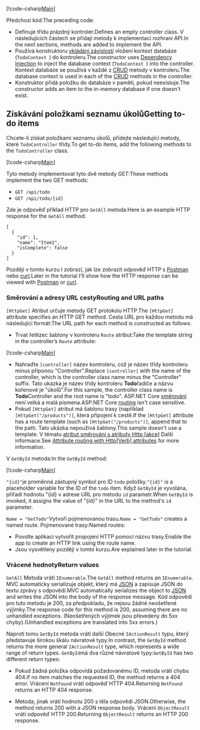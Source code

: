 [!code-csharp[Main](../../tutorials/first-web-api/sample/TodoApi/Controllers/TodoController2.cs?name=snippet_todo1)]

<span data-ttu-id="dd838-101">Předchozí kód:</span><span class="sxs-lookup"><span data-stu-id="dd838-101">The preceding code:</span></span>

* <span data-ttu-id="dd838-102">Definuje třídu prázdný kontroler.</span><span class="sxs-lookup"><span data-stu-id="dd838-102">Defines an empty controller class.</span></span> <span data-ttu-id="dd838-103">V následujících částech se přidají metody k implementaci rozhraní API.</span><span class="sxs-lookup"><span data-stu-id="dd838-103">In the next sections, methods are added to implement the API.</span></span>
* <span data-ttu-id="dd838-104">Používá konstruktoru [vkládání závislostí](xref:fundamentals/dependency-injection) vložení kontext databáze (`TodoContext `) do kontroleru.</span><span class="sxs-lookup"><span data-stu-id="dd838-104">The constructor uses [Dependency Injection](xref:fundamentals/dependency-injection) to inject the database context (`TodoContext `) into the controller.</span></span> <span data-ttu-id="dd838-105">Kontext databáze se používá v každé z [CRUD](https://wikipedia.org/wiki/Create,_read,_update_and_delete) metody v kontroleru.</span><span class="sxs-lookup"><span data-stu-id="dd838-105">The database context is used in each of the [CRUD](https://wikipedia.org/wiki/Create,_read,_update_and_delete) methods in the controller.</span></span>
* <span data-ttu-id="dd838-106">Konstruktor přidá položku do databáze v paměti, pokud neexistuje.</span><span class="sxs-lookup"><span data-stu-id="dd838-106">The constructor adds an item to the in-memory database if one doesn't exist.</span></span>

## <a name="getting-to-do-items"></a><span data-ttu-id="dd838-107">Získávání položkami seznamu úkolů</span><span class="sxs-lookup"><span data-stu-id="dd838-107">Getting to-do items</span></span>

<span data-ttu-id="dd838-108">Chcete-li získat položkami seznamu úkolů, přidejte následující metody, které `TodoController` třídy.</span><span class="sxs-lookup"><span data-stu-id="dd838-108">To get to-do items, add the following methods to the `TodoController` class.</span></span>

[!code-csharp[Main](../../tutorials/first-web-api/sample/TodoApi/Controllers/TodoController.cs?name=snippet_GetAll)]

<span data-ttu-id="dd838-109">Tyto metody implementovat tyto dvě metody GET:</span><span class="sxs-lookup"><span data-stu-id="dd838-109">These methods implement the two GET methods:</span></span>

* `GET /api/todo`
* `GET /api/todo/{id}`

<span data-ttu-id="dd838-110">Zde je odpověď příklad HTTP pro `GetAll` metoda:</span><span class="sxs-lookup"><span data-stu-id="dd838-110">Here is an example HTTP response for the `GetAll` method:</span></span>

```
[
  {
    "id": 1,
    "name": "Item1",
    "isComplete": false
  }
]
   ```

<span data-ttu-id="dd838-111">Později v tomto kurzu I zobrazí, jak lze zobrazit odpověď HTTP s [Postman](https://www.getpostman.com/) nebo [curl](https://developer.apple.com/legacy/library/documentation/Darwin/Reference/ManPages/man1/curl.1.html).</span><span class="sxs-lookup"><span data-stu-id="dd838-111">Later in the tutorial I'll show how the HTTP response can be viewed with [Postman](https://www.getpostman.com/) or [curl](https://developer.apple.com/legacy/library/documentation/Darwin/Reference/ManPages/man1/curl.1.html).</span></span>

### <a name="routing-and-url-paths"></a><span data-ttu-id="dd838-112">Směrování a adresy URL cesty</span><span class="sxs-lookup"><span data-stu-id="dd838-112">Routing and URL paths</span></span>

<span data-ttu-id="dd838-113">`[HttpGet]` Atribut určuje metody GET protokolu HTTP.</span><span class="sxs-lookup"><span data-stu-id="dd838-113">The `[HttpGet]` attribute specifies an HTTP GET method.</span></span> <span data-ttu-id="dd838-114">Cesta URL pro každou metodu má následující formát:</span><span class="sxs-lookup"><span data-stu-id="dd838-114">The URL path for each method is constructed as follows:</span></span>

* <span data-ttu-id="dd838-115">Trvat řetězec šablony v kontroleru `Route` atribut:</span><span class="sxs-lookup"><span data-stu-id="dd838-115">Take the template string in the controller’s `Route` attribute:</span></span>

[!code-csharp[Main](../../tutorials/first-web-api/sample/TodoApi/Controllers/TodoController.cs?name=TodoController&highlight=3)]

* <span data-ttu-id="dd838-116">Nahraďte `[controller]` název kontroleru, což je název třídy kontroleru minus příponou "Controller".</span><span class="sxs-lookup"><span data-stu-id="dd838-116">Replace `[controller]` with the name of the controller, which is the controller class name minus the "Controller" suffix.</span></span> <span data-ttu-id="dd838-117">Tato ukázka je název třídy kontroleru **Todo**řadiče a názvu kořenové je "úkolů".</span><span class="sxs-lookup"><span data-stu-id="dd838-117">For this sample, the controller class name is **Todo**Controller and the root name is "todo".</span></span> <span data-ttu-id="dd838-118">ASP.NET Core [směrování](xref:mvc/controllers/routing) není velká a malá písmena.</span><span class="sxs-lookup"><span data-stu-id="dd838-118">ASP.NET Core [routing](xref:mvc/controllers/routing) isn't case sensitive.</span></span>
* <span data-ttu-id="dd838-119">Pokud `[HttpGet]` atribut má šablonu trasy (například `[HttpGet("/products")]`, která připojení k cestě.</span><span class="sxs-lookup"><span data-stu-id="dd838-119">If the `[HttpGet]` attribute has a route template (such as `[HttpGet("/products")]`, append that to the path.</span></span> <span data-ttu-id="dd838-120">Tato ukázka nepoužívá šablony.</span><span class="sxs-lookup"><span data-stu-id="dd838-120">This sample doesn't use a template.</span></span> <span data-ttu-id="dd838-121">V tématu [atribut směrování s atributy Http [akce]](xref:mvc/controllers/routing#attribute-routing-with-httpverb-attributes) Další informace.</span><span class="sxs-lookup"><span data-stu-id="dd838-121">See [Attribute routing with Http[Verb] attributes](xref:mvc/controllers/routing#attribute-routing-with-httpverb-attributes) for more information.</span></span>

<span data-ttu-id="dd838-122">V `GetById` metoda:</span><span class="sxs-lookup"><span data-stu-id="dd838-122">In the `GetById` method:</span></span>

[!code-csharp[Main](../../tutorials/first-web-api/sample/TodoApi/Controllers/TodoController.cs?name=snippet_GetByID&highlight=1-2)]

<span data-ttu-id="dd838-123">`"{id}"`je proměnná zástupný symbol pro ID `todo` položky.</span><span class="sxs-lookup"><span data-stu-id="dd838-123">`"{id}"` is a placeholder variable for the ID of the `todo` item.</span></span> <span data-ttu-id="dd838-124">Když `GetById` je vyvolána, přiřadí hodnotu "{id} v adrese URL pro metodu `id` parametr.</span><span class="sxs-lookup"><span data-stu-id="dd838-124">When `GetById` is invoked, it assigns the value of "{id}" in the URL to the method's `id` parameter.</span></span>

<span data-ttu-id="dd838-125">`Name = "GetTodo"`Vytvoří pojmenovanou trasu.</span><span class="sxs-lookup"><span data-stu-id="dd838-125">`Name = "GetTodo"` creates a named route.</span></span> <span data-ttu-id="dd838-126">Pojmenované trasy:</span><span class="sxs-lookup"><span data-stu-id="dd838-126">Named routes:</span></span>

* <span data-ttu-id="dd838-127">Povolte aplikaci vytvořit propojení HTTP pomocí názvu trasy.</span><span class="sxs-lookup"><span data-stu-id="dd838-127">Enable the app to create an HTTP link using the route name.</span></span>
* <span data-ttu-id="dd838-128">Jsou vysvětleny později v tomto kurzu.</span><span class="sxs-lookup"><span data-stu-id="dd838-128">Are explained later in the tutorial.</span></span>

### <a name="return-values"></a><span data-ttu-id="dd838-129">Vrácené hodnoty</span><span class="sxs-lookup"><span data-stu-id="dd838-129">Return values</span></span>

<span data-ttu-id="dd838-130">`GetAll` Metoda vrátí `IEnumerable`.</span><span class="sxs-lookup"><span data-stu-id="dd838-130">The `GetAll` method returns an `IEnumerable`.</span></span> <span data-ttu-id="dd838-131">MVC automaticky serializuje objekt, který má [JSON](http://www.json.org/) a zapisuje JSON do textu zprávy s odpovědí.</span><span class="sxs-lookup"><span data-stu-id="dd838-131">MVC automatically serializes the object to [JSON](http://www.json.org/) and writes the JSON into the body of the response message.</span></span> <span data-ttu-id="dd838-132">Kód odpovědi pro tuto metodu je 200, za předpokladu, že nejsou žádné neošetřené výjimky.</span><span class="sxs-lookup"><span data-stu-id="dd838-132">The response code for this method is 200, assuming there are no unhandled exceptions.</span></span> <span data-ttu-id="dd838-133">(Neošetřených výjimek jsou převedeny do 5xx chyby).</span><span class="sxs-lookup"><span data-stu-id="dd838-133">(Unhandled exceptions are translated into 5xx errors.)</span></span>

<span data-ttu-id="dd838-134">Naproti tomu `GetById` metoda vrátí další Obecné `IActionResult` typu, který představuje širokou škálu návratové typy.</span><span class="sxs-lookup"><span data-stu-id="dd838-134">In contrast, the `GetById` method returns the more general `IActionResult` type, which represents a wide range of return types.</span></span> <span data-ttu-id="dd838-135">`GetById`má dva různé návratové typy:</span><span class="sxs-lookup"><span data-stu-id="dd838-135">`GetById` has two different return types:</span></span>

* <span data-ttu-id="dd838-136">Pokud žádná položka odpovídá požadovanému ID, metoda vrátí chybu 404.</span><span class="sxs-lookup"><span data-stu-id="dd838-136">If no item matches the requested ID, the method returns a 404 error.</span></span> <span data-ttu-id="dd838-137">Vrácení `NotFound` vrátí odpověď HTTP 404.</span><span class="sxs-lookup"><span data-stu-id="dd838-137">Returning `NotFound` returns an HTTP 404 response.</span></span>

* <span data-ttu-id="dd838-138">Metoda, jinak vrátí hodnotu 200 s těla odpovědi JSON.</span><span class="sxs-lookup"><span data-stu-id="dd838-138">Otherwise, the method returns 200 with a JSON response body.</span></span> <span data-ttu-id="dd838-139">Vrácení `ObjectResult` vrátí odpověď HTTP 200.</span><span class="sxs-lookup"><span data-stu-id="dd838-139">Returning `ObjectResult` returns an HTTP 200 response.</span></span>
